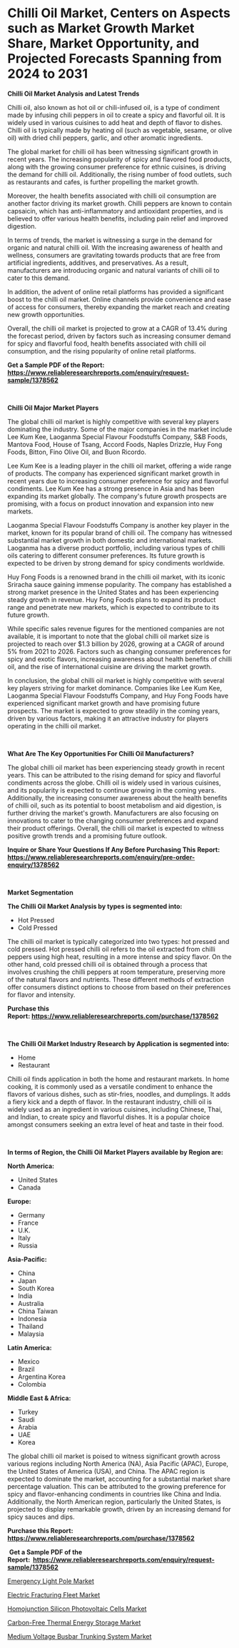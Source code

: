 <p><h1>Chilli Oil Market, Centers on Aspects such as Market Growth Market Share, Market Opportunity, and Projected Forecasts Spanning from 2024 to 2031</h1></p><p><strong>Chilli Oil Market Analysis and Latest Trends</strong></p>
<p><p>Chilli oil, also known as hot oil or chili-infused oil, is a type of condiment made by infusing chili peppers in oil to create a spicy and flavorful oil. It is widely used in various cuisines to add heat and depth of flavor to dishes. Chilli oil is typically made by heating oil (such as vegetable, sesame, or olive oil) with dried chili peppers, garlic, and other aromatic ingredients.</p><p>The global market for chilli oil has been witnessing significant growth in recent years. The increasing popularity of spicy and flavored food products, along with the growing consumer preference for ethnic cuisines, is driving the demand for chilli oil. Additionally, the rising number of food outlets, such as restaurants and cafes, is further propelling the market growth.</p><p>Moreover, the health benefits associated with chilli oil consumption are another factor driving its market growth. Chilli peppers are known to contain capsaicin, which has anti-inflammatory and antioxidant properties, and is believed to offer various health benefits, including pain relief and improved digestion.</p><p>In terms of trends, the market is witnessing a surge in the demand for organic and natural chilli oil. With the increasing awareness of health and wellness, consumers are gravitating towards products that are free from artificial ingredients, additives, and preservatives. As a result, manufacturers are introducing organic and natural variants of chilli oil to cater to this demand.</p><p>In addition, the advent of online retail platforms has provided a significant boost to the chilli oil market. Online channels provide convenience and ease of access for consumers, thereby expanding the market reach and creating new growth opportunities.</p><p>Overall, the chilli oil market is projected to grow at a CAGR of 13.4% during the forecast period, driven by factors such as increasing consumer demand for spicy and flavorful food, health benefits associated with chilli oil consumption, and the rising popularity of online retail platforms.</p></p>
<p><strong>Get a Sample PDF of the Report:&nbsp; <a href="https://www.reliableresearchreports.com/enquiry/request-sample/1378562">https://www.reliableresearchreports.com/enquiry/request-sample/1378562</a></strong></p>
<p>&nbsp;</p>
<p><strong>Chilli Oil Major Market Players</strong></p>
<p><p>The global chilli oil market is highly competitive with several key players dominating the industry. Some of the major companies in the market include Lee Kum Kee, Laoganma Special Flavour Foodstuffs Company, S&B Foods, Mantova Food, House of Tsang, Accord Foods, Naples Drizzle, Huy Fong Foods, Bitton, Fino Olive Oil, and Buon Ricordo.</p><p>Lee Kum Kee is a leading player in the chilli oil market, offering a wide range of products. The company has experienced significant market growth in recent years due to increasing consumer preference for spicy and flavorful condiments. Lee Kum Kee has a strong presence in Asia and has been expanding its market globally. The company's future growth prospects are promising, with a focus on product innovation and expansion into new markets.</p><p>Laoganma Special Flavour Foodstuffs Company is another key player in the market, known for its popular brand of chilli oil. The company has witnessed substantial market growth in both domestic and international markets. Laoganma has a diverse product portfolio, including various types of chilli oils catering to different consumer preferences. Its future growth is expected to be driven by strong demand for spicy condiments worldwide.</p><p>Huy Fong Foods is a renowned brand in the chilli oil market, with its iconic Sriracha sauce gaining immense popularity. The company has established a strong market presence in the United States and has been experiencing steady growth in revenue. Huy Fong Foods plans to expand its product range and penetrate new markets, which is expected to contribute to its future growth.</p><p>While specific sales revenue figures for the mentioned companies are not available, it is important to note that the global chilli oil market size is projected to reach over $1.3 billion by 2026, growing at a CAGR of around 5% from 2021 to 2026. Factors such as changing consumer preferences for spicy and exotic flavors, increasing awareness about health benefits of chilli oil, and the rise of international cuisine are driving the market growth.</p><p>In conclusion, the global chilli oil market is highly competitive with several key players striving for market dominance. Companies like Lee Kum Kee, Laoganma Special Flavour Foodstuffs Company, and Huy Fong Foods have experienced significant market growth and have promising future prospects. The market is expected to grow steadily in the coming years, driven by various factors, making it an attractive industry for players operating in the chilli oil market.</p></p>
<p>&nbsp;</p>
<p><strong>What Are The Key Opportunities For Chilli Oil Manufacturers?</strong></p>
<p><p>The global chilli oil market has been experiencing steady growth in recent years. This can be attributed to the rising demand for spicy and flavorful condiments across the globe. Chilli oil is widely used in various cuisines, and its popularity is expected to continue growing in the coming years. Additionally, the increasing consumer awareness about the health benefits of chilli oil, such as its potential to boost metabolism and aid digestion, is further driving the market's growth. Manufacturers are also focusing on innovations to cater to the changing consumer preferences and expand their product offerings. Overall, the chilli oil market is expected to witness positive growth trends and a promising future outlook.</p></p>
<p><strong>Inquire or Share Your Questions If Any Before Purchasing This Report: <a href="https://www.reliableresearchreports.com/enquiry/pre-order-enquiry/1378562">https://www.reliableresearchreports.com/enquiry/pre-order-enquiry/1378562</a></strong></p>
<p>&nbsp;</p>
<p><strong>Market Segmentation</strong></p>
<p><strong>The Chilli Oil Market Analysis by types is segmented into:</strong></p>
<p><ul><li>Hot Pressed</li><li>Cold Pressed</li></ul></p>
<p><p>The chilli oil market is typically categorized into two types: hot pressed and cold pressed. Hot pressed chilli oil refers to the oil extracted from chilli peppers using high heat, resulting in a more intense and spicy flavor. On the other hand, cold pressed chilli oil is obtained through a process that involves crushing the chilli peppers at room temperature, preserving more of the natural flavors and nutrients. These different methods of extraction offer consumers distinct options to choose from based on their preferences for flavor and intensity.</p></p>
<p><strong>Purchase this Report:&nbsp;<a href="https://www.reliableresearchreports.com/purchase/1378562">https://www.reliableresearchreports.com/purchase/1378562</a></strong></p>
<p>&nbsp;</p>
<p><strong>The Chilli Oil Market Industry Research by Application is segmented into:</strong></p>
<p><ul><li>Home</li><li>Restaurant</li></ul></p>
<p><p>Chilli oil finds application in both the home and restaurant markets. In home cooking, it is commonly used as a versatile condiment to enhance the flavors of various dishes, such as stir-fries, noodles, and dumplings. It adds a fiery kick and a depth of flavor. In the restaurant industry, chilli oil is widely used as an ingredient in various cuisines, including Chinese, Thai, and Indian, to create spicy and flavorful dishes. It is a popular choice amongst consumers seeking an extra level of heat and taste in their food.</p></p>
<p>&nbsp;</p>
<p><strong>In terms of Region, the Chilli Oil Market Players available by Region are:</strong></p>
<p>
    <p> <strong> North America: </strong>
        <ul>
            <li>United States</li>
            <li>Canada</li>
        </ul>
        </p> 
    <p> <strong> Europe: </strong>
        <ul>
            <li>Germany</li>
            <li>France</li>
            <li>U.K.</li>
            <li>Italy</li>
            <li>Russia</li>
        </ul>
        </p> 
    <p> <strong> Asia-Pacific: </strong>
        <ul>
            <li>China</li>
            <li>Japan</li>
            <li>South Korea</li>
            <li>India</li>
            <li>Australia</li>
            <li>China Taiwan</li>
            <li>Indonesia</li>
            <li>Thailand</li>
            <li>Malaysia</li>
        </ul>
        </p> 
    <p> <strong> Latin America: </strong>
        <ul>
            <li>Mexico</li>
            <li>Brazil</li>
            <li>Argentina Korea</li>
            <li>Colombia</li>
        </ul>
        </p> 
    <p> <strong> Middle East & Africa: </strong>
        <ul>
            <li>Turkey</li>
            <li>Saudi</li>
            <li>Arabia</li>
            <li>UAE</li>
            <li>Korea</li>
        </ul>
    </p>
    </p>
<p><p>The global chilli oil market is poised to witness significant growth across various regions including North America (NA), Asia Pacific (APAC), Europe, the United States of America (USA), and China. The APAC region is expected to dominate the market, accounting for a substantial market share percentage valuation. This can be attributed to the growing preference for spicy and flavor-enhancing condiments in countries like China and India. Additionally, the North American region, particularly the United States, is projected to display remarkable growth, driven by an increasing demand for spicy sauces and dips.</p></p>
<p><strong>Purchase this Report: <a href="https://www.reliableresearchreports.com/purchase/1378562">https://www.reliableresearchreports.com/purchase/1378562</a></strong></p>
<p>&nbsp;<strong>Get a Sample PDF of the Report:&nbsp;&nbsp;<a href="https://www.reliableresearchreports.com/enquiry/request-sample/1378562">https://www.reliableresearchreports.com/enquiry/request-sample/1378562</a></strong></p>
<p><strong></strong></p>
<p><p><a href="https://github.com/ashepherd82/Market-Research-Report-List-2/blob/main/emergency-light-pole-market.md">Emergency Light Pole Market</a></p><p><a href="https://github.com/mabutironaldo/Market-Research-Report-List-2/blob/main/electric-fracturing-fleet-market.md">Electric Fracturing Fleet Market</a></p><p><a href="https://github.com/lbird53714/Market-Research-Report-List-2/blob/main/homojunction-silicon-photovoltaic-cells-market.md">Homojunction Silicon Photovoltaic Cells Market</a></p><p><a href="https://github.com/castoriffic/Market-Research-Report-List-2/blob/main/carbon-free-thermal-energy-storage-market.md">Carbon-Free Thermal Energy Storage Market</a></p><p><a href="https://github.com/FassouRP/Market-Research-Report-List-2/blob/main/medium-voltage-busbar-trunking-system-market.md">Medium Voltage Busbar Trunking System Market</a></p></p>
